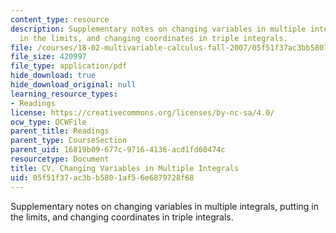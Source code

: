 ```yaml
---
content_type: resource
description: Supplementary notes on changing variables in multiple integrals, putting
  in the limits, and changing coordinates in triple integrals.
file: /courses/18-02-multivariable-calculus-fall-2007/05f51f37ac3bb5801af56e6879728f68_multipl_integrls.pdf
file_size: 420997
file_type: application/pdf
hide_download: true
hide_download_original: null
learning_resource_types:
- Readings
license: https://creativecommons.org/licenses/by-nc-sa/4.0/
ocw_type: OCWFile
parent_title: Readings
parent_type: CourseSection
parent_uid: 16819b09-677c-9716-4136-acd1fd60474c
resourcetype: Document
title: CV. Changing Variables in Multiple Integrals
uid: 05f51f37-ac3b-b580-1af5-6e6879728f68
---
```

Supplementary notes on changing variables in multiple integrals, putting in the limits, and changing coordinates in triple integrals.